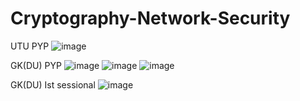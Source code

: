# Cryptography-Network-Security

UTU PYP
![image](https://user-images.githubusercontent.com/127727500/230777757-af1480b0-927f-49c0-ab0d-6b11c3f664e4.png)


GK(DU) PYP
![image](https://user-images.githubusercontent.com/127727500/230777776-ae405cc2-37b4-4d58-b8d3-248f45ebb222.png)
![image](https://user-images.githubusercontent.com/127727500/230777787-972353e3-e417-483b-9ac3-f2863f024839.png)
![image](https://user-images.githubusercontent.com/127727500/230777796-76271cc1-7851-4dcc-ad42-c134fd88c921.png)

GK(DU) Ist sessional
![image](https://user-images.githubusercontent.com/127727500/230778178-37aa0ada-fd7b-4ec4-b527-92f45fb521a8.png)

